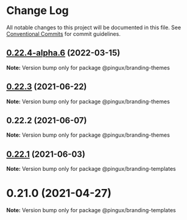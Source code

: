 # Change Log

All notable changes to this project will be documented in this file.
See [Conventional Commits](https://conventionalcommits.org) for commit guidelines.

## [0.22.4-alpha.6](https://gitlab.corp.pingidentity.com/ux/pingux/compare/@pingux/branding-themes@0.22.3...@pingux/branding-themes@0.22.4-alpha.6) (2022-03-15)

**Note:** Version bump only for package @pingux/branding-themes





## [0.22.3](https://gitlab.corp.pingidentity.com/ux/pingux/compare/@pingux/branding-themes@0.22.2...@pingux/branding-themes@0.22.3) (2021-06-22)

**Note:** Version bump only for package @pingux/branding-themes





## 0.22.2 (2021-06-07)

**Note:** Version bump only for package @pingux/branding-themes





## [0.22.1](https://gitlab.corp.pingidentity.com/ux/pingux/compare/@pingux/branding-templates@0.22.0...@pingux/branding-templates@0.22.1) (2021-06-03)

**Note:** Version bump only for package @pingux/branding-templates





# 0.21.0 (2021-04-27)

**Note:** Version bump only for package @pingux/branding-templates
